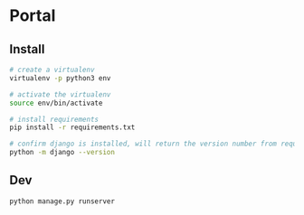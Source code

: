 # Portal

## Install

```bash
# create a virtualenv
virtualenv -p python3 env

# activate the virtualenv
source env/bin/activate

# install requirements
pip install -r requirements.txt

# confirm django is installed, will return the version number from requirements.txt
python -m django --version
```

## Dev

```bash
python manage.py runserver
```
